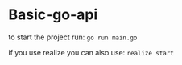 # Basic-go-api

to start the project run: `go run main.go`

if you use realize you can also use: `realize start`
